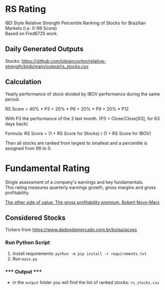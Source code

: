 # RS Rating
IBD Style Relative Strength Percentile Ranking of Stocks for Brazilian Markets (i.e. 0-99 Score)  
Based on Fred6725 work.


## Daily Generated Outputs
Stocks: https://github.com/lobiancovitor/relative-strength/blob/main/output/rs_stocks.csv  


## Calculation
Yearly performance of stock divided by IBOV performance during the same period.

RS Score = 40% * P3 + 20% * P6 + 20% * P9 + 20% * P12

With P3 the performance of the 3 last month. (P3 = Close/Close[63], for 63 days back)

Formula: RS Score = (1 + RS Score for Stocks) / (1 + RS Score for IBOV)

Then all stocks are ranked from largest to smallest and a percentile is assigned from 99 to 0.


# Fundamental Rating
Single assessment of a company's earnings and key fundamentals.  
This rating measures quarterly earnings growth, gross margins and gross profitability.  

[The other side of value: The gross profitability premium, Robert Novy-Marx](https://www.sciencedirect.com/science/article/abs/pii/S0304405X13000044)
  

## Considered Stocks
Tickers from https://www.dadosdemercado.com.br/bolsa/acoes


### Run Python Script

1. Install requirements: `python -m pip install -r requirements.txt`
2. Run `main.py`


### \*\*\* Output \*\*\*

- in the `output` folder you will find the list of ranked stocks: `rs_stocks.csv`
